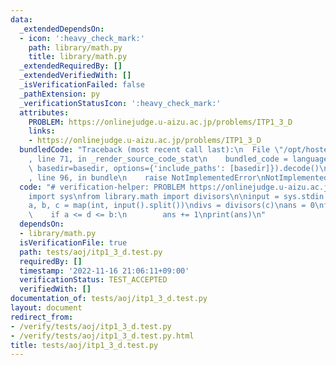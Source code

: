 ```yaml
---
data:
  _extendedDependsOn:
  - icon: ':heavy_check_mark:'
    path: library/math.py
    title: library/math.py
  _extendedRequiredBy: []
  _extendedVerifiedWith: []
  _isVerificationFailed: false
  _pathExtension: py
  _verificationStatusIcon: ':heavy_check_mark:'
  attributes:
    PROBLEM: https://onlinejudge.u-aizu.ac.jp/problems/ITP1_3_D
    links:
    - https://onlinejudge.u-aizu.ac.jp/problems/ITP1_3_D
  bundledCode: "Traceback (most recent call last):\n  File \"/opt/hostedtoolcache/PyPy/3.7.13/x64/site-packages/onlinejudge_verify/documentation/build.py\"\
    , line 71, in _render_source_code_stat\n    bundled_code = language.bundle(stat.path,\
    \ basedir=basedir, options={'include_paths': [basedir]}).decode()\n  File \"/opt/hostedtoolcache/PyPy/3.7.13/x64/site-packages/onlinejudge_verify/languages/python.py\"\
    , line 96, in bundle\n    raise NotImplementedError\nNotImplementedError\n"
  code: "# verification-helper: PROBLEM https://onlinejudge.u-aizu.ac.jp/problems/ITP1_3_D\n\
    import sys\nfrom library.math import divisors\n\ninput = sys.stdin.readline\n\n\
    a, b, c = map(int, input().split())\ndivs = divisors(c)\nans = 0\nfor d in divs:\n\
    \    if a <= d <= b:\n        ans += 1\nprint(ans)\n"
  dependsOn:
  - library/math.py
  isVerificationFile: true
  path: tests/aoj/itp1_3_d.test.py
  requiredBy: []
  timestamp: '2022-11-16 21:06:11+09:00'
  verificationStatus: TEST_ACCEPTED
  verifiedWith: []
documentation_of: tests/aoj/itp1_3_d.test.py
layout: document
redirect_from:
- /verify/tests/aoj/itp1_3_d.test.py
- /verify/tests/aoj/itp1_3_d.test.py.html
title: tests/aoj/itp1_3_d.test.py
---
```

